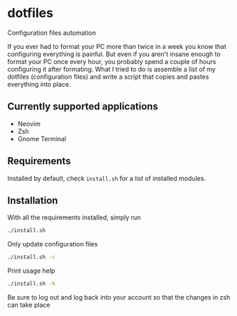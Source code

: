 # dotfiles
Configuration files automation

If you ever had to format your PC more than twice in a week you know that configuring everything is painful.
But even if you aren't insane enough to format your PC once every hour, you probably spend a couple of hours
configuring it after formating.
What I tried to do is assemble a list of my dotfiles (configuration files) and write a script that copies
and pastes everything into place.

## Currently supported applications
* Neovim
* Zsh
* Gnome Terminal

## Requirements
Installed by default, check `install.sh` for a list of installed modules.

## Installation
With all the requirements installed, simply run
```bash
./install.sh
```

Only update configuration files
```bash
./install.sh -c
```

Print usage help
```bash
./install.sh -h
```

Be sure to log out and log back into your account so that the changes in zsh can take place

